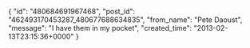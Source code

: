  {
   "id": "480684691967468",
   "post_id": "462493170453287_480677688634835",
   "from_name": "Pete Daoust",
   "message": "I have them in my pocket",
   "created_time": "2013-02-13T23:15:36+0000"
 }
